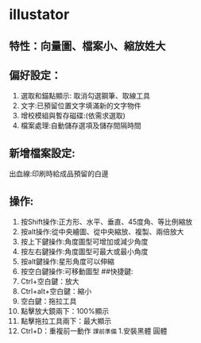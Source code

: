 # illustator

## 特性：向量圖、檔案小、縮放姓大
## 偏好設定：
1. 選取和錨點顯示:
取消勾選鋼筆、取線工具
2. 文字:已預留位置文字填滿新的文字物件
3. 增校模組與暫存磁碟:(依需求選取)
4. 檔案處理:自動儲存選項及儲存間隔時間

## 新增檔案設定:
出血線:印刷時給成品預留的白邊
## 操作:
1. 按Shift操作:正方形、水平、垂直、45度角、等比例縮放
2. 按alt操作:從中央繪圖、從中央縮放、複製、兩倍放大
3. 按上下鍵操作:角度圖型可增加或減少角度
4. 按左右鍵操作:角度圖型可最大或最小角度
5. 按alt鍵操作:星形角度可以伸縮
6. 按空白鍵操作:可移動圖型
##快捷鍵:
1. Ctrl+空白鍵：放大
2. Ctrl+alt+空白鍵：縮小
3. 空白鍵：拖拉工具
4. 點擊放大鏡兩下：100%顯示
5. 點擊拖拉工具兩下：最大顯示
6. Ctrl+D：重複前一動作
`課前準備`
1.安裝黑體 圓體